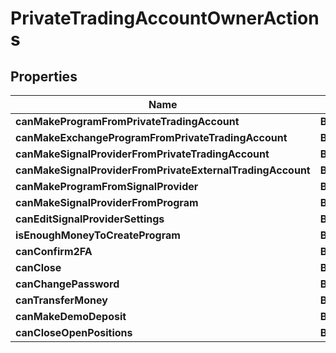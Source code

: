 # PrivateTradingAccountOwnerActions

## Properties
Name | Type | Description | Notes
------------ | ------------- | ------------- | -------------
**canMakeProgramFromPrivateTradingAccount** | **Boolean** |  |  [optional]
**canMakeExchangeProgramFromPrivateTradingAccount** | **Boolean** |  |  [optional]
**canMakeSignalProviderFromPrivateTradingAccount** | **Boolean** |  |  [optional]
**canMakeSignalProviderFromPrivateExternalTradingAccount** | **Boolean** |  |  [optional]
**canMakeProgramFromSignalProvider** | **Boolean** |  |  [optional]
**canMakeSignalProviderFromProgram** | **Boolean** |  |  [optional]
**canEditSignalProviderSettings** | **Boolean** |  |  [optional]
**isEnoughMoneyToCreateProgram** | **Boolean** |  |  [optional]
**canConfirm2FA** | **Boolean** |  |  [optional]
**canClose** | **Boolean** |  |  [optional]
**canChangePassword** | **Boolean** |  |  [optional]
**canTransferMoney** | **Boolean** |  |  [optional]
**canMakeDemoDeposit** | **Boolean** |  |  [optional]
**canCloseOpenPositions** | **Boolean** |  |  [optional]
